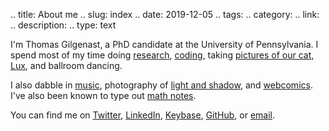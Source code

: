 .. title: About me
.. slug: index
.. date: 2019-12-05
.. tags: 
.. category: 
.. link: 
.. description: 
.. type: text

I'm Thomas Gilgenast, a PhD candidate at the University of Pennsylvania. I spend most of my time doing [research](/research), [coding](/code), taking [pictures of our cat, Lux](/galleries/lux), and ballroom dancing.

I also dabble in [music](https://soundcloud.com/wangilshen-and-sons), photography of [light and shadow](https://edge-of-night-or-riot-blog.tumblr.com), and [webcomics](http://romanchickens.gilgi.org). I've also been known to type out [math notes](/math).

You can find me on [Twitter](https://twitter.com/thomasgilgenast), [LinkedIn](https://www.linkedin.com/in/thomasgilgenast), [Keybase](https://keybase.io/gilgi), [GitHub](https://github.com/thomasgilgenast), or [email](mailto:site@gilgi.org).
